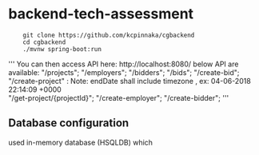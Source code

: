 # backend-tech-assessment


```
	git clone https://github.com/kcpinnaka/cgbackend
	cd cgbackend
	./mvnw spring-boot:run
```

'''
You can then access API here: http://localhost:8080/
below API are available:
 "/projects"; 
 "/employers";
 "/bidders";
 "/bids";
 "/create-bid";
 "/create-project"   :
 	 	Note: endDate shall include timezone , ex: 04-06-2018 22:14:09 +0000 	 
 "/get-project/{projectId}";
 "/create-employer";
 "/create-bidder";
 '''



## Database configuration
used in-memory database (HSQLDB) which


